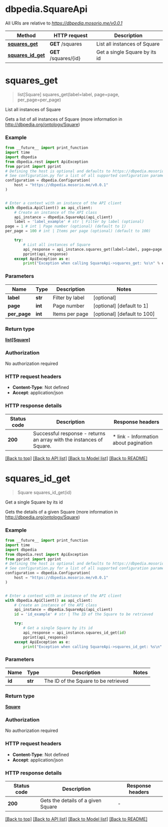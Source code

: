 # dbpedia.SquareApi

All URIs are relative to *https://dbpedia.mosorio.me/v0.0.1*

Method | HTTP request | Description
------------- | ------------- | -------------
[**squares_get**](SquareApi.md#squares_get) | **GET** /squares | List all instances of Square
[**squares_id_get**](SquareApi.md#squares_id_get) | **GET** /squares/{id} | Get a single Square by its id


# **squares_get**
> list[Square] squares_get(label=label, page=page, per_page=per_page)

List all instances of Square

Gets a list of all instances of Square (more information in http://dbpedia.org/ontology/Square)

### Example

```python
from __future__ import print_function
import time
import dbpedia
from dbpedia.rest import ApiException
from pprint import pprint
# Defining the host is optional and defaults to https://dbpedia.mosorio.me/v0.0.1
# See configuration.py for a list of all supported configuration parameters.
configuration = dbpedia.Configuration(
    host = "https://dbpedia.mosorio.me/v0.0.1"
)


# Enter a context with an instance of the API client
with dbpedia.ApiClient() as api_client:
    # Create an instance of the API class
    api_instance = dbpedia.SquareApi(api_client)
    label = 'label_example' # str | Filter by label (optional)
page = 1 # int | Page number (optional) (default to 1)
per_page = 100 # int | Items per page (optional) (default to 100)

    try:
        # List all instances of Square
        api_response = api_instance.squares_get(label=label, page=page, per_page=per_page)
        pprint(api_response)
    except ApiException as e:
        print("Exception when calling SquareApi->squares_get: %s\n" % e)
```

### Parameters

Name | Type | Description  | Notes
------------- | ------------- | ------------- | -------------
 **label** | **str**| Filter by label | [optional] 
 **page** | **int**| Page number | [optional] [default to 1]
 **per_page** | **int**| Items per page | [optional] [default to 100]

### Return type

[**list[Square]**](Square.md)

### Authorization

No authorization required

### HTTP request headers

 - **Content-Type**: Not defined
 - **Accept**: application/json

### HTTP response details
| Status code | Description | Response headers |
|-------------|-------------|------------------|
**200** | Successful response - returns an array with the instances of Square. |  * link - Information about pagination <br>  |

[[Back to top]](#) [[Back to API list]](../README.md#documentation-for-api-endpoints) [[Back to Model list]](../README.md#documentation-for-models) [[Back to README]](../README.md)

# **squares_id_get**
> Square squares_id_get(id)

Get a single Square by its id

Gets the details of a given Square (more information in http://dbpedia.org/ontology/Square)

### Example

```python
from __future__ import print_function
import time
import dbpedia
from dbpedia.rest import ApiException
from pprint import pprint
# Defining the host is optional and defaults to https://dbpedia.mosorio.me/v0.0.1
# See configuration.py for a list of all supported configuration parameters.
configuration = dbpedia.Configuration(
    host = "https://dbpedia.mosorio.me/v0.0.1"
)


# Enter a context with an instance of the API client
with dbpedia.ApiClient() as api_client:
    # Create an instance of the API class
    api_instance = dbpedia.SquareApi(api_client)
    id = 'id_example' # str | The ID of the Square to be retrieved

    try:
        # Get a single Square by its id
        api_response = api_instance.squares_id_get(id)
        pprint(api_response)
    except ApiException as e:
        print("Exception when calling SquareApi->squares_id_get: %s\n" % e)
```

### Parameters

Name | Type | Description  | Notes
------------- | ------------- | ------------- | -------------
 **id** | **str**| The ID of the Square to be retrieved | 

### Return type

[**Square**](Square.md)

### Authorization

No authorization required

### HTTP request headers

 - **Content-Type**: Not defined
 - **Accept**: application/json

### HTTP response details
| Status code | Description | Response headers |
|-------------|-------------|------------------|
**200** | Gets the details of a given Square |  -  |

[[Back to top]](#) [[Back to API list]](../README.md#documentation-for-api-endpoints) [[Back to Model list]](../README.md#documentation-for-models) [[Back to README]](../README.md)

